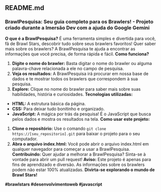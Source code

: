 ## **README.md**
### **BrawlPesquisa: Seu guia completo para os Brawlers! - Projeto criado durante a Imersão Dev com a ajuda do Google Gemini**
**O que é a BrawlPesquisa?**
É uma ferramenta simples e divertida para você, fã de Brawl Stars, descobrir tudo sobre seus brawlers favoritos! Quer saber mais sobre os brawlers? A BrawlPesquisa te ajuda a encontrar as informações que você precisa, de forma rápida e fácil.
**Como funciona?**
1. **Digite o nome do brawler:** Basta digitar o nome do brawler ou alguma palavra-chave relacionada a ele no campo de pesquisa.
2. **Veja os resultados:** A BrawlPesquisa irá procurar em nossa base de dados e te mostrar todos os brawlers que correspondem à sua pesquisa.
3. **Explore:** Clique no nome do brawler para saber mais sobre suas habilidades, história e curiosidades.
**Tecnologias utilizadas:**
* **HTML:** A estrutura básica da página.
* **CSS:** Para deixar tudo bonitinho e organizado.
* **JavaScript:** A mágica por trás da pesquisa! É o JavaScript que busca pelos dados e mostra os resultados na tela.
**Como usar este projeto:**
1. **Clone o repositório:** Use o comando `git clone https://[seu_repositorio].git` para baixar o projeto para o seu computador.
2. **Abra o arquivo index.html:** Você pode abrir o arquivo index.html em qualquer navegador para começar a usar a BrawlPesquisa.
**Contribuindo:**
Quer ajudar a melhorar a BrawlPesquisa? Sinta-se à vontade para abrir um pull request! 
**Aviso:**
Este projeto é apenas para fins de aprendizado e diversão. As informações sobre os brawlers podem não estar 100% atualizadas.
**Divirta-se explorando o mundo de Brawl Stars!**

**#brawlstars #desenvolvimentoweb #javascript**
